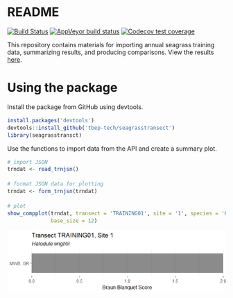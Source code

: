 
# README

[![Build
Status](https://travis-ci.org/tbep-tech/seagrasstransect.svg?branch=master)](https://travis-ci.org/tbep-tech/seagrasstransect)
[![AppVeyor build
status](https://ci.appveyor.com/api/projects/status/github/tbep-tech/seagrasstransect?branch=master&svg=true)](https://ci.appveyor.com/project/tbep-tech/seagrasstransect)
[![Codecov test
coverage](https://codecov.io/gh/tbep-tech/seagrasstransect/branch/master/graph/badge.svg)](https://codecov.io/gh/tbep-tech/seagrasstransect?branch=master)

This repository contains materials for importing annual seagrass
training data, summarizing results, and producing comparisons. View the
results [here](http://shiny.tbeptech.org/seagrasstransect/).

# Using the package

Install the package from GitHub using devtools.

``` r
install.packages('devtools')
devtools::install_github('tbep-tech/seagrasstransect')
library(seagrasstransct)
```

Use the functions to import data from the API and create a summary plot.

``` r
# import JSON
trndat <- read_trnjsn()

# format JSON data for plotting
trndat <- form_trnjsn(trndat)

# plot
show_compplot(trndat, transect = 'TRAINING01', site = '1', species = 'Halodule', varplo = 'Abundance', 
              base_size = 12)
```

![](readme_files/figure-gfm/unnamed-chunk-2-1.png)<!-- -->
